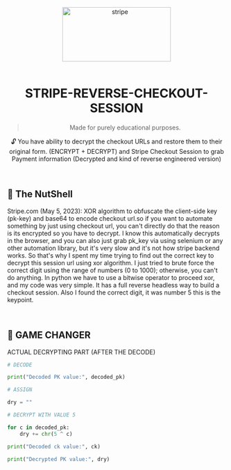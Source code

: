 <div align="center">
   <a href="https://stripe.com">
  <img src="/assets/stripe.svg" width="250" height="125" alt="stripe">
</a>


<img src="https://cdn.jsdelivr.net/gh/sachinsenal0x64/PICX-IMAGE-HOSTING@master/ledstrip.3024rqxzahq0.gif"
width="1800"  height="3">


# STRIPE-REVERSE-CHECKOUT-SESSION


> Made for purely educational purposes.

🔓 You have ability to decrypt the checkout URLs and restore them to their original form. (ENCRYPT + DECRYPT) and Stripe Checkout Session to grab Payment information (Decrypted and kind of reverse engineered version)
</div>

<br>

## 🧾 The NutShell

Stripe.com (May 5, 2023): XOR algorithm to obfuscate the client-side key (pk-key) and base64 to encode checkout url.so if you want to automate something by just using checkout url, you can't directly do that the reason is its encrypted so you have to decrypt. I know this automatically decrypts in the browser, and you can also just grab pk_key  via using selenium or any other automation library, but it's very slow and it's not how stripe backend works. So that's why I spent my time trying to find out the correct key to decrypt this session url using xor algorithm. I just tried to brute force the correct digit using the range of numbers (0 to 1000); otherwise, you can't do anything. In python we have to use  a bitwise operator to proceed xor, and my code was very simple. It has a full reverse headless way to build a checkout session. Also I found the correct digit, it was number 5 this is the keypoint.

<br>

## 🔑 GAME CHANGER 

ACTUAL DECRYPTING PART (AFTER THE DECODE)

```Python
# DECODE

print("Decoded PK value:", decoded_pk)

# ASSIGN

dry = ""

# DECRYPT WITH VALUE 5

for c in decoded_pk:
    dry += chr(5 ^ c)

print("Decoded ck value:", ck)

print("Decrypted PK value:", dry)

```
